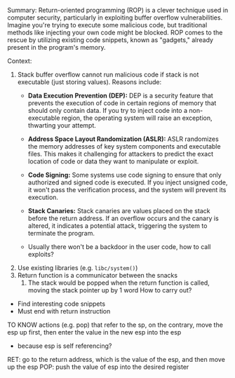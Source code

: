 Summary:
Return-oriented programming (ROP) is a clever technique used in computer security, particularly in exploiting buffer overflow vulnerabilities. Imagine you're trying to execute some malicious code, but traditional methods like injecting your own code might be blocked. ROP comes to the rescue by utilizing existing code snippets, known as "gadgets," already present in the program's memory.

Context: 
1. Stack buffer overflow cannot run malicious code if stack is not executable (just storing values). Reasons include:
	- **Data Execution Prevention (DEP):** DEP is a security feature that prevents the execution of code in certain regions of memory that should only contain data. If you try to inject code into a non-executable region, the operating system will raise an exception, thwarting your attempt.
    
	- **Address Space Layout Randomization (ASLR):** ASLR randomizes the memory addresses of key system components and executable files. This makes it challenging for attackers to predict the exact location of code or data they want to manipulate or exploit.
    
	- **Code Signing:** Some systems use code signing to ensure that only authorized and signed code is executed. If you inject unsigned code, it won't pass the verification process, and the system will prevent its execution.
    
	- **Stack Canaries:** Stack canaries are values placed on the stack before the return address. If an overflow occurs and the canary is altered, it indicates a potential attack, triggering the system to terminate the program.
	- Usually there won't be a backdoor in the user code, how to call exploits?
2.  Use existing libraries (e.g. `libc/system()`)
3. Return function is a communicator between the snacks
	1. The stack would be popped when the return function is called, moving the stack pointer up by 1 word
How to carry out?
- Find interesting code snippets
- Must end with return instruction

TO KNOW
actions (e.g. pop) that refer to the sp, on the contrary, move the esp up first, then enter the value in the new esp into the esp
- because esp is self referencing?

RET: go to the return address, which is the value of the esp, and then move up the esp
POP: push the value of esp into the desired register